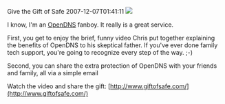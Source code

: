 Give the Gift of Safe
2007-12-07T01:41:11
![](http://www.opendns.com/img/logo/opendns_logo_100.gif)

I know, I'm an [OpenDNS](http://opendns.com) fanboy. It really is a great service.

First, you get to enjoy the brief, funny video Chris put together explaining the benefits of OpenDNS to his skeptical father. If you've ever done family tech support, you're going to recognize every step of the way. ;-)

Second, you can share the extra protection of OpenDNS with your friends and family, all via a simple email

Watch the video and share the gift: [http://www.giftofsafe.com/](http://www.giftofsafe.com/)
